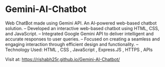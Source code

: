 # Gemini-AI-Chatbot
Web ChatBot made using Gemini API.
An AI-powered web-based chatbot solution. 
– Developed an interactive web-based chatbot using HTML, CSS, and JavaScript. 
– Integrated Google Gemini API to deliver intelligent and accurate responses to user queries. 
– Focused on creating a seamless and engaging interaction through efficient design and functionality. 
– Technology Used: HTML , CSS , JavaScript , Express.JS , HTTPS , APIs


Visit at:  https://rishabh25r.github.io/Gemini-AI-Chatbot/
